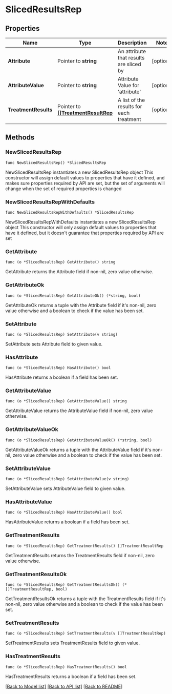 # SlicedResultsRep

## Properties

Name | Type | Description | Notes
------------ | ------------- | ------------- | -------------
**Attribute** | Pointer to **string** | An attribute that results are sliced by | [optional] 
**AttributeValue** | Pointer to **string** | Attribute Value for &#39;attribute&#39; | [optional] 
**TreatmentResults** | Pointer to [**[]TreatmentResultRep**](TreatmentResultRep.md) | A list of the results for each treatment | [optional] 

## Methods

### NewSlicedResultsRep

`func NewSlicedResultsRep() *SlicedResultsRep`

NewSlicedResultsRep instantiates a new SlicedResultsRep object
This constructor will assign default values to properties that have it defined,
and makes sure properties required by API are set, but the set of arguments
will change when the set of required properties is changed

### NewSlicedResultsRepWithDefaults

`func NewSlicedResultsRepWithDefaults() *SlicedResultsRep`

NewSlicedResultsRepWithDefaults instantiates a new SlicedResultsRep object
This constructor will only assign default values to properties that have it defined,
but it doesn't guarantee that properties required by API are set

### GetAttribute

`func (o *SlicedResultsRep) GetAttribute() string`

GetAttribute returns the Attribute field if non-nil, zero value otherwise.

### GetAttributeOk

`func (o *SlicedResultsRep) GetAttributeOk() (*string, bool)`

GetAttributeOk returns a tuple with the Attribute field if it's non-nil, zero value otherwise
and a boolean to check if the value has been set.

### SetAttribute

`func (o *SlicedResultsRep) SetAttribute(v string)`

SetAttribute sets Attribute field to given value.

### HasAttribute

`func (o *SlicedResultsRep) HasAttribute() bool`

HasAttribute returns a boolean if a field has been set.

### GetAttributeValue

`func (o *SlicedResultsRep) GetAttributeValue() string`

GetAttributeValue returns the AttributeValue field if non-nil, zero value otherwise.

### GetAttributeValueOk

`func (o *SlicedResultsRep) GetAttributeValueOk() (*string, bool)`

GetAttributeValueOk returns a tuple with the AttributeValue field if it's non-nil, zero value otherwise
and a boolean to check if the value has been set.

### SetAttributeValue

`func (o *SlicedResultsRep) SetAttributeValue(v string)`

SetAttributeValue sets AttributeValue field to given value.

### HasAttributeValue

`func (o *SlicedResultsRep) HasAttributeValue() bool`

HasAttributeValue returns a boolean if a field has been set.

### GetTreatmentResults

`func (o *SlicedResultsRep) GetTreatmentResults() []TreatmentResultRep`

GetTreatmentResults returns the TreatmentResults field if non-nil, zero value otherwise.

### GetTreatmentResultsOk

`func (o *SlicedResultsRep) GetTreatmentResultsOk() (*[]TreatmentResultRep, bool)`

GetTreatmentResultsOk returns a tuple with the TreatmentResults field if it's non-nil, zero value otherwise
and a boolean to check if the value has been set.

### SetTreatmentResults

`func (o *SlicedResultsRep) SetTreatmentResults(v []TreatmentResultRep)`

SetTreatmentResults sets TreatmentResults field to given value.

### HasTreatmentResults

`func (o *SlicedResultsRep) HasTreatmentResults() bool`

HasTreatmentResults returns a boolean if a field has been set.


[[Back to Model list]](../README.md#documentation-for-models) [[Back to API list]](../README.md#documentation-for-api-endpoints) [[Back to README]](../README.md)


